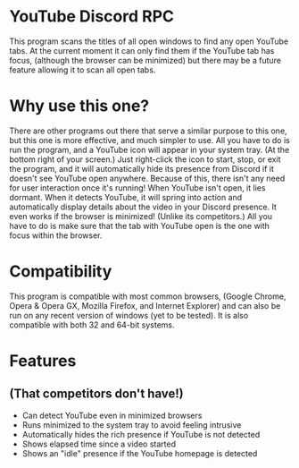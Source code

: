 # YouTube Discord RPC
This program scans the titles of all open windows to find any open YouTube tabs. At the current moment it can only find them if the YouTube tab has focus, (although the browser can be minimized) but there may be a future feature allowing it to scan all open tabs.

# Why use this one?
There are other programs out there that serve a similar purpose to this one, but this one is more effective, and much simpler to use. All you have to do is run the program, and a YouTube icon will appear in your system tray. (At the bottom right of your screen.) Just right-click the icon to start, stop, or exit the program, and it will automatically hide its presence from Discord if it doesn't see YouTube open anywhere. Because of this, there isn't any need for user interaction once it's running! When YouTube isn't open, it lies dormant. When it detects YouTube, it will spring into action and automatically display details about the video in your Discord presence. It even works if the browser is minimized! (Unlike its competitors.) All you have to do is make sure that the tab with YouTube open is the one with focus within the browser.

# Compatibility
This program is compatible with most common browsers, (Google Chrome, Opera & Opera GX, Mozilla Firefox, and Internet Explorer) and can also be run on any recent version of windows (yet to be tested). It is also compatible with both 32 and 64-bit systems.

# Features
## (That competitors don't have!)
 - Can detect YouTube even in minimized browsers
 - Runs minimized to the system tray to avoid feeling intrusive
 - Automatically hides the rich presence if YouTube is not detected
 - Shows elapsed time since a video started
 - Shows an "idle" presence if the YouTube homepage is detected
